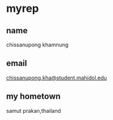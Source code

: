 # myrep


## name
chissanupong khamnung

## email
chissanupong.kha@student.mahidol.edu

## my hometown
samut prakan,thailand
